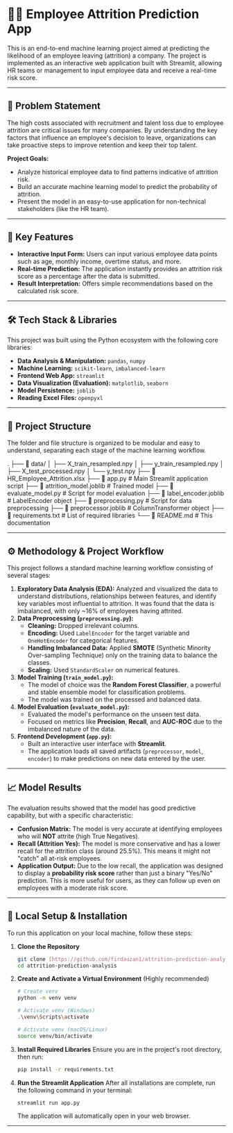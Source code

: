 # 👨‍💼 Employee Attrition Prediction App

This is an end-to-end machine learning project aimed at predicting the likelihood of an employee leaving (attrition) a company. The project is implemented as an interactive web application built with Streamlit, allowing HR teams or management to input employee data and receive a real-time risk score.

---

## 🎯 Problem Statement

The high costs associated with recruitment and talent loss due to employee attrition are critical issues for many companies. By understanding the key factors that influence an employee's decision to leave, organizations can take proactive steps to improve retention and keep their top talent.

**Project Goals:**
* Analyze historical employee data to find patterns indicative of attrition risk.
* Build an accurate machine learning model to predict the probability of attrition.
* Present the model in an easy-to-use application for non-technical stakeholders (like the HR team).

---

## 🚀 Key Features

* **Interactive Input Form:** Users can input various employee data points such as age, monthly income, overtime status, and more.
* **Real-time Prediction:** The application instantly provides an attrition risk score as a percentage after the data is submitted.
* **Result Interpretation:** Offers simple recommendations based on the calculated risk score.

---

## 🛠️ Tech Stack & Libraries

This project was built using the Python ecosystem with the following core libraries:

* **Data Analysis & Manipulation:** `pandas`, `numpy`
* **Machine Learning:** `scikit-learn`, `imbalanced-learn`
* **Frontend Web App:** `streamlit`
* **Data Visualization (Evaluation):** `matplotlib`, `seaborn`
* **Model Persistence:** `joblib`
* **Reading Excel Files:** `openpyxl`

---

## 📂 Project Structure

The folder and file structure is organized to be modular and easy to understand, separating each stage of the machine learning workflow.

.
├── 📂 data/
│   ├── X_train_resampled.npy
│   ├── y_train_resampled.npy
│   ├── X_test_processed.npy
│   └── y_test.npy
├── 📄 HR_Employee_Attrition.xlsx
├── 📄 app.py                     # Main Streamlit application script
├── 📄 attrition_model.joblib     # Trained model
├── 📄 evaluate_model.py          # Script for model evaluation
├── 📄 label_encoder.joblib       # LabelEncoder object
├── 📄 preprocessing.py           # Script for data preprocessing
├── 📄 preprocessor.joblib        # ColumnTransformer object
├── 📄 requirements.txt           # List of required libraries
└── 📄 README.md                  # This documentation

---

## ⚙️ Methodology & Project Workflow

This project follows a standard machine learning workflow consisting of several stages:

1.  **Exploratory Data Analysis (EDA):** Analyzed and visualized the data to understand distributions, relationships between features, and identify key variables most influential to attrition. It was found that the data is imbalanced, with only ~16% of employees having attrited.
2.  **Data Preprocessing (`preprocessing.py`):**
    * **Cleaning:** Dropped irrelevant columns.
    * **Encoding:** Used `LabelEncoder` for the target variable and `OneHotEncoder` for categorical features.
    * **Handling Imbalanced Data:** Applied **SMOTE** (Synthetic Minority Over-sampling Technique) only on the training data to balance the classes.
    * **Scaling:** Used `StandardScaler` on numerical features.
3.  **Model Training (`train_model.py`):**
    * The model of choice was the **Random Forest Classifier**, a powerful and stable ensemble model for classification problems.
    * The model was trained on the processed and balanced data.
4.  **Model Evaluation (`evaluate_model.py`):**
    * Evaluated the model's performance on the unseen test data.
    * Focused on metrics like **Precision**, **Recall**, and **AUC-ROC** due to the imbalanced nature of the data.
5.  **Frontend Development (`app.py`):**
    * Built an interactive user interface with **Streamlit**.
    * The application loads all saved artifacts (`preprocessor`, `model`, `encoder`) to make predictions on new data entered by the user.

---

## 📈 Model Results

The evaluation results showed that the model has good predictive capability, but with a specific characteristic:

* **Confusion Matrix:** The model is very accurate at identifying employees who will **NOT** attrite (high True Negatives).
* **Recall (Attrition Yes):** The model is more conservative and has a lower recall for the attrition class (around 25.5%). This means it might not "catch" all at-risk employees.
* **Application Output:** Due to the low recall, the application was designed to display a **probability risk score** rather than just a binary "Yes/No" prediction. This is more useful for users, as they can follow up even on employees with a moderate risk score.

---

## 🔧 Local Setup & Installation

To run this application on your local machine, follow these steps:

1.  **Clone the Repository**
    ```bash
    git clone [https://github.com/firdauzan1/attrition-prediction-analysis.git](https://github.com/firdauzan1/attrition-prediction-analysis.git)
    cd attrition-prediction-analysis
    ```

2.  **Create and Activate a Virtual Environment** (Highly recommended)
    ```bash
    # Create venv
    python -m venv venv

    # Activate venv (Windows)
    .\venv\Scripts\activate

    # Activate venv (macOS/Linux)
    source venv/bin/activate
    ```

3.  **Install Required Libraries**
    Ensure you are in the project's root directory, then run:
    ```bash
    pip install -r requirements.txt
    ```

4.  **Run the Streamlit Application**
    After all installations are complete, run the following command in your terminal:
    ```bash
    streamlit run app.py
    ```
    The application will automatically open in your web browser.

---
